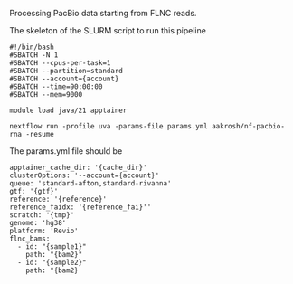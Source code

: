 Processing PacBio data starting from FLNC reads.

The skeleton of the SLURM script to run this pipeline

```
#!/bin/bash
#SBATCH -N 1
#SBATCH --cpus-per-task=1
#SBATCH --partition=standard
#SBATCH --account={account}
#SBATCH --time=90:00:00
#SBATCH --mem=9000

module load java/21 apptainer

nextflow run -profile uva -params-file params.yml aakrosh/nf-pacbio-rna -resume
```

The params.yml file should be 

```
apptainer_cache_dir: '{cache_dir}'
clusterOptions: '--account={account}'
queue: 'standard-afton,standard-rivanna'
gtf: '{gtf}'
reference: '{reference}'
reference_faidx: '{reference_fai}''
scratch: '{tmp}'
genome: 'hg38'
platform: 'Revio'
flnc_bams:
  - id: "{sample1}"
    path: "{bam2}"
  - id: "{sample2}"
    path: "{bam2}
```
